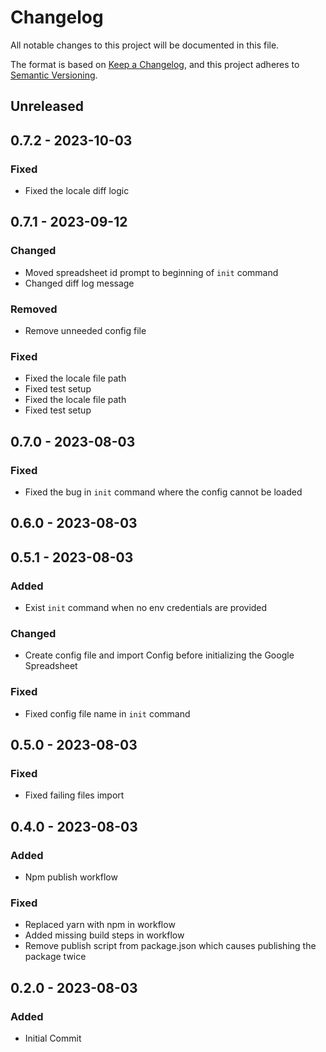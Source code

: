 # Changelog
All notable changes to this project will be documented in this file.

The format is based on [Keep a Changelog](https://keepachangelog.com/en/1.0.0/),
and this project adheres to [Semantic Versioning](https://semver.org/spec/v2.0.0.html).

## Unreleased

## 0.7.2 - 2023-10-03
### Fixed
- Fixed the locale diff logic

## 0.7.1 - 2023-09-12
### Changed
- Moved spreadsheet id prompt to beginning of `init` command
- Changed diff log message

### Removed
- Remove unneeded config file

### Fixed
- Fixed the locale file path
- Fixed test setup
- Fixed the locale file path
- Fixed test setup

## 0.7.0 - 2023-08-03
### Fixed
- Fixed the bug in `init` command where the config cannot be loaded

## 0.6.0 - 2023-08-03

## 0.5.1 - 2023-08-03
### Added
- Exist `init` command when no env credentials are provided

### Changed
- Create config file and import Config before initializing the Google Spreadsheet

### Fixed
- Fixed config file name in `init` command

## 0.5.0 - 2023-08-03
### Fixed
- Fixed failing files import

## 0.4.0 - 2023-08-03
### Added
- Npm publish workflow

### Fixed
- Replaced yarn with npm in workflow
- Added missing build steps in workflow
- Remove publish script from package.json which causes publishing the package twice

## 0.2.0 - 2023-08-03
### Added
- Initial Commit
